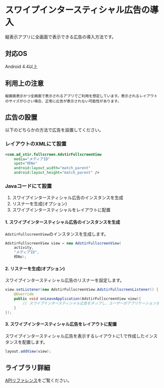 # スワイプインタースティシャル広告の導入

縦表示アプリに全画面で表示できる広告の導入方法です。

## 対応OS

Android 4.4以上

## 利用上の注意

`縦画面表示かつ全画面で表示されるアプリでご利用を想定しています。表示されるレイアウトのサイズが小さい場合、正常に広告が表示されない可能性があります。`

## 広告の設置

以下のどちらかの方法で広告を設置してください。

### レイアウトのXMLにて設置

```xml
<com.ad_stir.fullscreen.AdstirFullscreenView
    media="メディアID"
    spot="枠No"
    android:layout_width="match_parent"
    android:layout_height="match_parent" />
```

### Javaコードにて設置

1. スワイプインタースティシャル広告のインスタンスを生成
1. リスナーを生成(オプション)
1. スワイプインタースティシャルをレイアウトに配置

#### 1. スワイプインタースティシャル広告のインスタンスを生成

`AdstirFullscreenView`のインスタンスを生成します。

```java
AdstirFullscreenView view = new AdstirFullscreenView(
    activity,
    "メディアID",
    枠No);
```

#### 2. リスナーを生成(オプション)

スワイプインタースティシャル広告のリスナーを設定します。

```java
view.setListener(new AdstirFullscreenView.AdstirFullscreenListener() {
    @Override
    public void onLeaveApplication(AdstirFullscreenView view){
        // スワイプインタースティシャル広告をタップし、ユーザーがアプリケーションから離れた時に呼ばれます。
    }
});
```

#### 3. スワイプインタースティシャル広告をレイアウトに配置

スワイプインタースティシャル広告を表示するレイアウトに1.で作成したインスタンスを配置します。

```java
layout.addView(view);
```

## ライブラリ詳細

[APIリファレンス](../api/index.md)をご覧ください。
